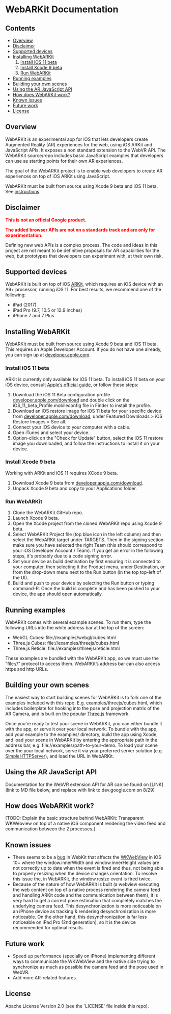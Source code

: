 # WebARKit Documentation

## Contents

+ [Overview](#Overview)
+ [Disclaimer](#Disclaimer)
+ [Supported devices](#SupportedDevices)
+ [Installing WebARKit](#InstallingWebARKit)
  1. [Install iOS 11 beta](#InstalliOS11beta)
  2. [Install Xcode 9 beta](#InstallXcode9beta)
  3. [Run WebARKit](#RunWebARKit)
+ [Running examples](#RunningExamples)
+ [Building your own scenes](#BuildingScenes)
+ [Using the AR JavaScript API](#ARJavascriptAPI)
+ [How does WebARKit work?](#HowWebARKitWorks)
+ [Known issues](#KnownIssues)
+ [Future work](#FutureWork)
+ [License](#License)


## <a name="Overview">Overview</a>
WebARKit is an experimental app for iOS that lets developers create Augmented Reality (AR) experiences for the web, using iOS ARKit and JavaScript APIs. It exposes a non standard extension to the WebVR API. The WebARKit source/repo includes basic JavaScript examples that developers can use as starting points for their own AR experiences.

The goal of the WebARKit project is to enable web developers to create AR experiences on top of iOS ARKit using JavaScript.

WebARKit must be built from source using Xcode 9 beta and iOS 11 beta. See [instructions](#InstallingWebARKit).

## <a name="Disclaimer">Disclaimer</a>
<span style="color:red">**This is not an official Google product.**</span>

<span style="color:red">**The added browser APIs are not on a standards track and are only for experimentation.**</span>

Defining new web APIs is a complex process. The code and ideas in this project are not meant to be definitive proposals for AR capabilities for the web, but prototypes that developers can experiment with, at their own risk.

## <a name="SupportedDevices">Supported devices</a>
WebARKit is built on top of iOS [ARKit](https://developer.apple.com/arkit/), which requires an iOS device with an A9+ processor, running iOS 11. For best results, we recommend one of the following:

+ iPad (2017)
+ iPad Pro (9.7, 10.5 or 12.9 inches)
+ iPhone 7 and 7 Plus

## <a name="InstallingWebARKit">Installing WebARKit</a>
WebARKit must be built from source using Xcode 9 beta and iOS 11 beta. This requires an Apple Developer Account. If you do not have one already, you can sign up at [developer.apple.com](http://developer.apple.com).

### <a name="InstalliOS11beta">Install iOS 11 beta</a>
ARKit is currently only available for iOS 11 beta. To install iOS 11 beta on your iOS device, consult [Apple’s official guide](https://developer.apple.com/support/beta-software/install-ios-beta/), or follow these steps:

1. Download the iOS 11 Beta configuration profile [developer.apple.com/download](https://developer.apple.com/download/) and double click on the iOS_11_beta_Profile.mobileconfig file in Finder to install the profile.
2. Download an iOS restore image for iOS 11 beta for your specific device from [developer.apple.com/download](https://developer.apple.com/download/), under Featured Downloads > iOS Restore Images > See all.
3. Connect your iOS device to your computer with a cable.
4. Open iTunes and select your device.
5. Option-click on the "Check for Update" button, select the iOS 11 restore image you downloaded, and follow the instructions to install it on your device.

### <a name="InstallXcode9beta">Install Xcode 9 beta</a>
Working with ARKit and iOS 11 requires XCode 9 beta.

1. Download Xcode 9 beta from [developer.apple.com/download](https://developer.apple.com/download/).
2. Unpack Xcode 9 beta and copy to your Applications folder.

### <a name="RunWebARKit">Run WebARKit</a>
1. Clone the WebARKit GitHub repo.
2. Launch Xcode 9 beta.
3. Open the Xcode project from the cloned WebARKit repo using Xcode 9 beta.
4. Select WebARKit Project file (top blue icon in the left column) and then select the WebARKit target under TARGETS. Then in the signing section make sure you have selected the right Team (this should correspond to your iOS Developer Account / Team). If you get an error in the following steps, it's probably due to a code signing error.
5. Set your device as build destination by first ensuring it is connected to your computer, then selecting it the Product menu, under Destination, or from the drop-down menu next to the Run button (in the top top-left of the UI).
6. Build and push to your device by selecting the Run button or typing command-R. Once the build is complete and has been pushed to your device, the app should open automatically.

## <a name="RunningExamples">Running examples</a>
WebARKit comes with several example scenes. To run them, type the following URLs into the white address bar at the top of the screen:

+ WebGL Cubes: file://examples/webgl/cubes.html
+ Three.js Cubes: file://examples/threejs/cubes.html
+ Three.js Reticle: file://examples/threejs/reticle.html

These examples are bundled with the WebARKit app, so we must use the “file://” protocol to access them. WebARKit’s address bar can also access https and http URLs.


## <a name="BuildingScenes">Building your own scenes</a>
The easiest way to start building scenes for WebARKit is to fork one of the examples included with this repo. E.g. examples/threejs/cubes.html, which includes boilerplate for hooking into the pose and projection matrix of the AR Camera, and is built on the popular [Three.js](https://threejs.org/) framework.

Once you’re ready to test your scene in WebARKit, you can either bundle it with the app, or serve it over your local network. To bundle with the app, add your example to the examples/ directory, build the app using Xcode, and load your scene in WebARKit by entering the appropriate path in the address bar, e.g. file://examples/path-to-your-demo. To load your scene over the your local network, serve it via your preferred server solution (e.g. [SimpleHTTPServer](http://lifehacker.com/start-a-simple-web-server-from-any-directory-on-your-ma-496425450)), and load the URL in WebARKit.

## <a name="ARJavascriptAPI">Using the AR JavaScript API</a>
<p style="color=red">Documentation for the WebVR extension API for AR can be found on [LINK](link to MD file below, and replace with link to dev.google.com on 8/29)</p>

## <a name="HowWebARKitWorks">How does WebARKit work?</a>
<p style="color=red">[TODO: Explain the basic structure behind WebARKit: Transparent WKWebview on top of a native iOS component rendering the video feed and communication between the 2 processes.]</p>

## <a name="KnownIssues">Known issues</a>
+ There seems to be a [bug](https://bugs.webkit.org/show_bug.cgi?id=170595) in WebKit that affects the [WKWebView](https://developer.apple.com/documentation/webkit/wkwebview) in iOS 10+ where the window.innerWidth and window.innerHeight values are not correctly up to date when the event is fired and thus, not being able to properly resizing when the device changes orientation. To resolve this issue the, in WebARKit, the window.resize event is fired twice.
+ Because of the nature of how WebARKit is built (a webview executing the web content on top of a native process rendering the camera feed and handling ARKit code and the communication between them), it is very hard to get a correct pose estimation that completely matches the underlying camera feed. This desynchronization is more noticeable on an iPhone device as tracking & rendering desynchronization is more noticeable. On the other hand, this desynchronization is far less noticeable on iPad Pro (2nd generation), so it is the device recommended for optimal results.

## <a name="FutureWork">Future work</a>
+ Speed up performance (specially on iPhone) implementing different ways to communicate the WKWebView and the native side trying to synchronize as much as possible the camera feed and the pose used in WebVR.
+ Add more AR-related features.


## <a name="License">License</a>
Apache License Version 2.0 (see the `LICENSE' file inside this repo).
